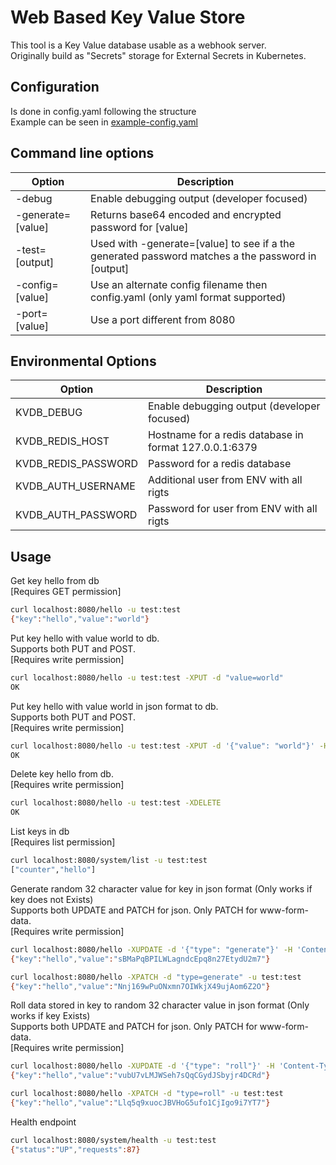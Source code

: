 # Web Based Key Value Store
This tool is a Key Value database usable as a webhook server.  
Originally build as "Secrets" storage for External Secrets in Kubernetes.  


## Configuration
Is done in config.yaml following the structure  
Example can be seen in [example-config.yaml](./example-config.yaml) 
## Command line options
| Option | Description |
| ------ | ----------- |
| -debug | Enable debugging output (developer focused) |
| -generate=\[value\] | Returns base64 encoded and encrypted password for \[value\] |
| -test=\[output\] | Used with -generate=\[value\] to see if a the generated password matches a the password in \[output\] |
| -config=\[value\] | Use an alternate config filename then config.yaml (only yaml format supported) |
| -port=\[value\] | Use a port different from 8080 |


## Environmental Options

| Option | Description |
| ------ | ----------- |
| KVDB_DEBUG | Enable debugging output (developer focused) |
| KVDB_REDIS_HOST | Hostname for a redis database in format 127.0.0.1:6379 |
| KVDB_REDIS_PASSWORD | Password for a redis database |
| KVDB_AUTH_USERNAME | Additional user from ENV with all rigts |
| KVDB_AUTH_PASSWORD | Password for user from ENV with all rigts |

## Usage
Get key hello from db  
\[Requires GET permission\]  
```bash
curl localhost:8080/hello -u test:test
{"key":"hello","value":"world"}
```

Put key hello with value world to db.  
Supports both PUT and POST.  
 \[Requires write permission\]  
```bash
curl localhost:8080/hello -u test:test -XPUT -d "value=world"
OK
```

Put key hello with value world in json format to db.  
Supports both PUT and POST.  
 \[Requires write permission\]  
```bash
curl localhost:8080/hello -u test:test -XPUT -d '{"value": "world"}' -H 'Content-Type: application/json'
OK
```

Delete key hello from db.  
\[Requires write permission\]  
```bash
curl localhost:8080/hello -u test:test -XDELETE
OK
```

List keys in db  
\[Requires list permission\]  
```bash
curl localhost:8080/system/list -u test:test
["counter","hello"]
```

Generate random 32 character value for key in json format (Only works if key does not Exists)  
Supports both UPDATE and PATCH for json. Only PATCH for www-form-data.  
\[Requires write permission\]  
```bash
curl localhost:8080/hello -XUPDATE -d '{"type": "generate"}' -H 'Content-Type: application/json' -u test:test
{"key":"hello","value":"sBMaPqBPILWLagndcEpq8n27EtydU2m7"}
```
```bash
curl localhost:8080/hello -XPATCH -d "type=generate" -u test:test
{"key":"hello","value":"Nnj169wPuONxmn7OIWkjX49ujAom6Z2O"}
```

Roll data stored in key to random 32 character value in json format (Only works if key Exists)  
Supports both UPDATE and PATCH for json. Only PATCH for www-form-data.  
\[Requires write permission\]  
```bash
curl localhost:8080/hello -XUPDATE -d '{"type": "roll"}' -H 'Content-Type: application/json' -u test:test
{"key":"hello","value":"vubU7vLMJWSeh7sQqCGydJSbyjr4DCRd"}
```
```bash
curl localhost:8080/hello -XPATCH -d "type=roll" -u test:test
{"key":"hello","value":"Llq5q9xuocJBVHoG5ufo1CjIgo9i7YT7"}
```

Health endpoint  
```bash
curl localhost:8080/system/health -u test:test
{"status":"UP","requests":87}
```
